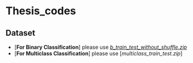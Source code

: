 # Thesis_codes

## Dataset
+ [**For Binary Classification**] please use [_b_train_test_without_shuffle.zip_](https://github.com/SyedT1/Thesis_codes/blob/main/b_train_test_without_shuffle.zip)
+ [**For Multiclass Classification**] please use [_multiclass_train_test.zip_]

